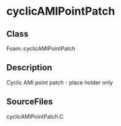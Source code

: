 # cyclicAMIPointPatch 
## Class
Foam::cyclicAMIPointPatch

## Description
Cyclic AMI point patch - place holder only

## SourceFiles
cyclicAMIPointPatch.C

